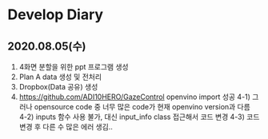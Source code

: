 # Develop Diary

## 2020.08.05(수)

1. 4화면 분할을 위한 ppt 프로그램 생성
2. Plan A data 생성 및 전처리
3. Dropbox(Data 공유) 생성
4. https://github.com/ADI10HERO/GazeControl openvino import 성공
  4-1) 그러나 opensource code 중 너무 많은 code가 현재 openvino version과 다름
  4-2) inputs 함수 사용 불가, 대신 input_info class 접근해서 코드 변경
  4-3) 코드 변경 후 다른 수 많은 에러 생김..
